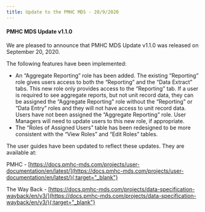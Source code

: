 ```yaml
---
title: Update to the PMHC MDS - 20/9/2020
---
```


#### PMHC MDS Update v1.1.0 ####

We are pleased to announce that PMHC MDS Update v1.1.0 was released on September 20, 2020.

The following features have been implemented:
* An “Aggregate Reporting” role has been added. The existing “Reporting”
  role gives users access to both the “Reporting” and the “Data Extract” tabs.
  This new role only provides access to the “Reporting” tab. If a user is
  required to see aggregate reports, but not unit record data, they can be
  assigned the “Aggregate Reporting” role without the “Reporting” or
  “Data Entry” roles and they will not have access to unit record data.
  Users have not been assigned the “Aggregate Reporting” role. User Managers
  will need to update users to this new role, if appropriate.
* The “Roles of Assigned Users” table has been redesigned to be more consistent
  with the “View Roles” and “Edit Roles” tables.

The user guides have been updated to reflect these updates. They are available at:

PMHC - [https://docs.pmhc-mds.com/projects/user-documentation/en/latest/](https://docs.pmhc-mds.com/projects/user-documentation/en/latest/){:target="_blank"}

The Way Back - [https://docs.pmhc-mds.com/projects/data-specification-wayback/en/v3/](https://docs.pmhc-mds.com/projects/data-specification-wayback/en/v3/){:target="_blank"}
